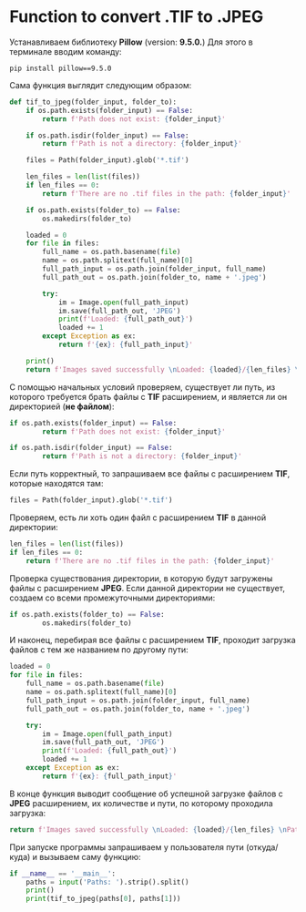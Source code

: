 # Function to convert .TIF to .JPEG

Устанавливаем библиотеку __Pillow__ (version: __9.5.0.__)
Для этого в терминале вводим команду:
```
pip install pillow==9.5.0
```
Сама функция выглядит следующим образом:
```python
def tif_to_jpeg(folder_input, folder_to):
    if os.path.exists(folder_input) == False:
        return f'Path does not exist: {folder_input}'

    if os.path.isdir(folder_input) == False:
        return f'Path is not a directory: {folder_input}'

    files = Path(folder_input).glob('*.tif')

    len_files = len(list(files))
    if len_files == 0:
        return f'There are no .tif files in the path: {folder_input}'

    if os.path.exists(folder_to) == False:
        os.makedirs(folder_to)

    loaded = 0
    for file in files:
        full_name = os.path.basename(file)
        name = os.path.splitext(full_name)[0]
        full_path_input = os.path.join(folder_input, full_name)
        full_path_out = os.path.join(folder_to, name + '.jpeg')

        try:      
            im = Image.open(full_path_input)
            im.save(full_path_out, 'JPEG')
            print(f'Loaded: {full_path_out}')
            loaded += 1
        except Exception as ex:
            return f'{ex}: {full_path_input}'

    print()
    return f'Images saved successfully \nLoaded: {loaded}/{len_files} \nPath: {folder_to}'
```

C помощью начальных условий проверяем, существует ли путь, из которого требуется брать файлы с __TIF__ расширением, и является ли он директорией (__не файлом__):
```python
if os.path.exists(folder_input) == False:
        return f'Path does not exist: {folder_input}'

if os.path.isdir(folder_input) == False:
        return f'Path is not a directory: {folder_input}'
```

Если путь корректный, то запрашиваем все файлы с расширением __TIF__, которые находятся там: 
```python
files = Path(folder_input).glob('*.tif')
```

Проверяем, есть ли хоть один файл с расширением __TIF__ в данной директории:
```python
len_files = len(list(files))
if len_files == 0:
    return f'There are no .tif files in the path: {folder_input}'
```

Проверка существования директории, в которую будут загружены файлы с расширением __JPEG__. Если данной директории не существует, создаем со всеми промежуточными директориями:
```python
if os.path.exists(folder_to) == False:
        os.makedirs(folder_to)
```

И наконец, перебирая все файлы с расширением __TIF__, проходит загрузка файлов с тем же названием по другому пути:
```python
loaded = 0
for file in files:
    full_name = os.path.basename(file)
    name = os.path.splitext(full_name)[0]
    full_path_input = os.path.join(folder_input, full_name)
    full_path_out = os.path.join(folder_to, name + '.jpeg')

    try:      
        im = Image.open(full_path_input)
        im.save(full_path_out, 'JPEG')
        print(f'Loaded: {full_path_out}')
        loaded += 1
    except Exception as ex:
        return f'{ex}: {full_path_input}'
```
В конце функция выводит сообщение об успешной загрузке файлов с __JPEG__ расширением, их количестве и пути, по которому проходила загрузка:
```python
return f'Images saved successfully \nLoaded: {loaded}/{len_files} \nPath: {folder_to}'
```

При запуске программы запрашиваем у пользователя пути (откуда/куда) и вызываем саму функцию:
```python
if __name__ == '__main__':
    paths = input('Paths: ').strip().split()
    print()
    print(tif_to_jpeg(paths[0], paths[1]))
```

